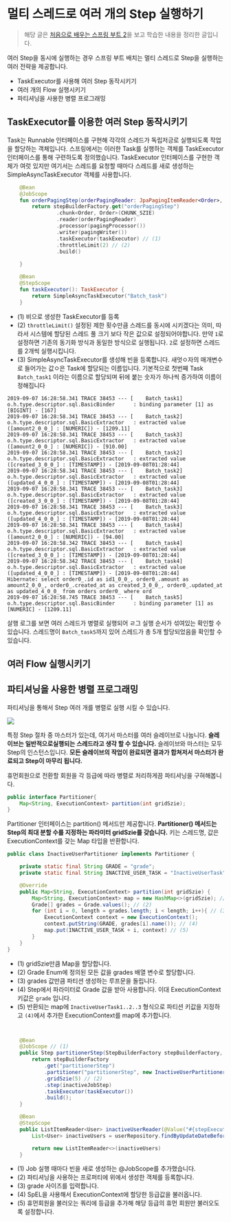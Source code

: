 # 멀티 스레드로 여러 개의 Step  실행하기
> 해당 글은 [처음으로 배우는 스프링 부트 2](http://www.hanbit.co.kr/store/books/look.php?p_code=B4458049183)을 보고 학습한 내용을 정리한 글입니다.

여러 Step을 동시에 실행하는 경우 스프링 부트 배치는 멀티 스레드로 Step을 실행하는 여러 전략을 제공합니다.

* TaskExecutor를 사용해 여러 Step 동작시키기
* 여러 개의 Flow 실행시키기
* 파티셔닝을 사용한 병렬 프로그래밍

## TaskExecutor를 이용한 여러 Step 동작시키기
Task는 Runnable 인터페이스를 구현해 각각의 스레드가 독립저긍로 실행되도록 작업을 할당하는 객체입니다. 스프링에서는 이러한 Task를 실행하는 객체를 TaskExecutor 인터페이스를 통해 구련하도록 정의했습니다. TaskExecutor 인터페이스를 구현한 객체가 여럿 있지만 여기서는 스레드를 요청할 때마다 스레드를 새로 생성하는 SimpleAsyncTaskExecutor 객체를 사용합니다.


```kotlin
    @Bean
    @JobScope
    fun orderPagingStep(orderPagingReader: JpaPagingItemReader<Order>, taskExecutor: TaskExecutor): Step {
        return stepBuilderFactory.get("orderPagingStep")
                .chunk<Order, Order>(CHUNK_SZIE)
                .reader(orderPagingReader)
                .processor(pagingProcessor())
                .writer(pagingWriter())
                .taskExecutor(taskExecutor) // (1)
                .throttleLimit(2) // (2)
                .build()
                
    }

    @Bean
    @StepScope
    fun taskExecutor(): TaskExecutor {
        return SimpleAsyncTaskExecutor("Batch_task")
    }


```

* (1) 비으로 생성한 TaskExecutor를 등록
* (2) `throttleLimit()` 설정된 제한 횟수만큼 스레드를 동시에 시키겠다는 의미, 따라서 시스템에 할당된 스레드 풀 크기 보다 작은 값으로 설정되어야합니다. 만약 `1`로 설정하면 기존의 동기화 방식과 동일한 방식으로 실행됩니다. `2`로 설정하면 스레드를 2개씩 실행시킵니다.
* (3) SimpleAsyncTaskExecutor를 생성해 빈을 등록합니다. 새엇ㅇ자의 매개변수로 들어가는 값ㅇ은 Task에 할당되는 이름입니다. 기본적으로 첫번째 Task `Batch_task1` 이라는 이름으로 할당되며 뒤에 붙는 숫자가 하나씩 증가하여 이름이 정해집니다



```
2019-09-07 16:28:58.341 TRACE 38453 --- [    Batch_task1] o.h.type.descriptor.sql.BasicBinder      : binding parameter [1] as [BIGINT] - [167]
2019-09-07 16:28:58.341 TRACE 38453 --- [    Batch_task2] o.h.type.descriptor.sql.BasicExtractor   : extracted value ([amount2_0_0_] : [NUMERIC]) - [1209.11]
2019-09-07 16:28:58.341 TRACE 38453 --- [    Batch_task3] o.h.type.descriptor.sql.BasicExtractor   : extracted value ([amount2_0_0_] : [NUMERIC]) - [910.00]
2019-09-07 16:28:58.341 TRACE 38453 --- [    Batch_task2] o.h.type.descriptor.sql.BasicExtractor   : extracted value ([created_3_0_0_] : [TIMESTAMP]) - [2019-09-08T01:28:44]
2019-09-07 16:28:58.341 TRACE 38453 --- [    Batch_task2] o.h.type.descriptor.sql.BasicExtractor   : extracted value ([updated_4_0_0_] : [TIMESTAMP]) - [2019-09-08T01:28:44]
2019-09-07 16:28:58.341 TRACE 38453 --- [    Batch_task3] o.h.type.descriptor.sql.BasicExtractor   : extracted value ([created_3_0_0_] : [TIMESTAMP]) - [2019-09-08T01:28:44]
2019-09-07 16:28:58.341 TRACE 38453 --- [    Batch_task3] o.h.type.descriptor.sql.BasicExtractor   : extracted value ([updated_4_0_0_] : [TIMESTAMP]) - [2019-09-08T01:28:44]
2019-09-07 16:28:58.341 TRACE 38453 --- [    Batch_task4] o.h.type.descriptor.sql.BasicExtractor   : extracted value ([amount2_0_0_] : [NUMERIC]) - [94.00]
2019-09-07 16:28:58.342 TRACE 38453 --- [    Batch_task4] o.h.type.descriptor.sql.BasicExtractor   : extracted value ([created_3_0_0_] : [TIMESTAMP]) - [2019-09-08T01:28:44]
2019-09-07 16:28:58.342 TRACE 38453 --- [    Batch_task4] o.h.type.descriptor.sql.BasicExtractor   : extracted value ([updated_4_0_0_] : [TIMESTAMP]) - [2019-09-08T01:28:44]
Hibernate: select order0_.id as id1_0_0_, order0_.amount as amount2_0_0_, order0_.created_at as created_3_0_0_, order0_.updated_at as updated_4_0_0_ from orders order0_ where ord
2019-09-07 16:28:58.745 TRACE 38453 --- [    Batch_task5] o.h.type.descriptor.sql.BasicBinder      : binding parameter [1] as [NUMERIC] - [1209.11]
```
살행 로그를 보면 여러 스레드가 병렬로 실행되어 ㄹ그 실행 순서가 섞여있는 확인할 수있습니다. 스레드명이 `Batch_task5`까지 있어 스레드가 총 5개 할당되었음을 확인할 수있습니다.

## 여러 Flow 실행시키기


## 파티셔닝을 사용한 병렬 프로그래밍
파티셔닝을 통해서 Step 여러 개를 병렬로 실행 시킬 수 있습니다.

![](https://raw.githubusercontent.com/cheese10yun/TIL/master/assets/batch-partitioner.png)

특정 Step 절차 중 마스터가 있는데, 여기서 마스터를 여러 슬레이브로 나눕니다. **슬레이브는 일반적으로실행되는 스레드라고 생각 할 수 있습니다.** 슬레이브와 마스터는 모두 Step의 인스턴스입니다. **모든 슬레이브의 작업이 완료되면 결과가 합쳐저서 마스터가 완료되고 Step이 마무리 됩니다.**

휴먼회원으로 전환할 회원을 각 등급에 따라 병렬로 처리하게끔 파티셔닝을 구혀해봅니다.

```java
public interface Partitioner{
    Map<String, ExecutionContext> partition(int gridSzie);
}
```
Partitioner 인터페이스는 partition() 메서드만 제공합니다. **Partitioner() 메서드는 Step의 최대 분할 수를 지정하는 파라미터 gridSzie를 갖습니다.** 키는 스레드명, 값은 ExecutionContext를 갖는 Map 타입을 반환합니다.


```java
public class InactiveUserPartitioner implements Partitioner {

    private static final String GRADE = "grade";
    private static final String INACTIVE_USER_TASK = "InactiveUserTask";

    @Override
    public Map<String, ExecutionContext> partition(int gridSzie) {
        Map<String, ExecutionContext> map = new HashMap<>(gridSzie); // (1)
        Grade[] grades = Grade.values(); // (2)
        for (int i = 0, length = grades.length; i < length; i++){ // (3)
            ExecutionContext context = new ExecutionContext();
            context.putString(GRADE, grades[i].name()); // (4)
            map.put(INACTIVE_USER_TASK + i, context) // (5)
        }
    }
}
```

* (1) gridSzie만큼 Map을 할당합니다.
* (2) Grade Enum에 정의된 모든 값을 grades 배열 변수로 할당합니다.
* (3) grades 값만큼 파티션 생성하는 루프문을 돌립니다.
* (4) Step에서 파라미터로 Grade 값을 받아 사용합니다. 이대 ExecutionContext 키값은 `grade` 입니다.
* (5) 반환되는 map에 `InactiveUserTask1..2..3` 형식으로 파티션 키값을 지정하고 `(4)`에서 추가한 ExecutionContext를 map에 추가합니다.


```java


    @Bean
    @JobScope // (1)
    public Step partitionerStep(StepBuilderFactory stepBuilderFactory, Step inactiveJobStep) {
        return stepBuilderFactory
            .get("partitionerStep")
            .partitioner("partitionerStep", new InactiveUserPartitioner())
            .gridSzie(5) // (2)
            .step(inactiveJobStep)
            .taskExecutor(taskExecutor())
            .build();
    }

    @Bean
    @StepScope
    public ListItemReader<User> inactiveUserReader(@Value("#{stepExecutionContext[grade]}") String grade, UserRepository userRepository) { // (4)
        List<User> inactiveUsers = userRepository.findByUpdateDateBeforeAndStatusEqualsAndGradeEquals(LocldaDateTime.now().minuYeaer(1), UserStatus.Active, Grade.valueOf(grade)); // (5)

        return new ListItemReader<>(inactiveUsers)
    }
```
* (1) Job 실행 때마다 빈을 새로 생성하는 @JobScope를 추가했습니다.
* (2) 파티셔닝을 사용하는 프로퍼티에 위에서 생성한 객체를 등록합니다.
* (3) grade 사이즈를 입력합니다.
* (4) SpEL을 사용해서 ExecutionContext에 할당한 등급값을 불러옵니다.
* (5) 휴먼회원을 불러오는 쿼리에 등급을 추가해 해당 등급의 휴먼 회원만 불러오도록 설정합니다.